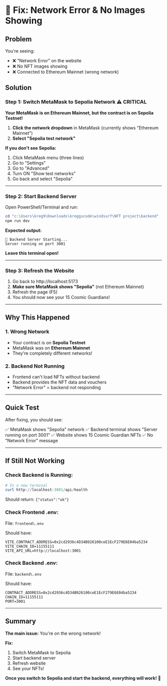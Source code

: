 # 🔧 Fix: Network Error & No Images Showing

## Problem
You're seeing:
- ❌ "Network Error" on the website
- ❌ No NFT images showing
- ❌ Connected to Ethereum Mainnet (wrong network)

## Solution

### Step 1: Switch MetaMask to Sepolia Network ⚠️ CRITICAL

**Your MetaMask is on Ethereum Mainnet, but the contract is on Sepolia Testnet!**

1. **Click the network dropdown** in MetaMask (currently shows "Ethereum Mainnet")
2. **Select "Sepolia test network"**

**If you don't see Sepolia:**
1. Click MetaMask menu (three lines)
2. Go to "Settings"
3. Go to "Advanced"
4. Turn ON "Show test networks"
5. Go back and select "Sepolia"

---

### Step 2: Start Backend Server

Open PowerShell/Terminal and run:

```powershell
cd "c:\Users\kreg9\Downloads\kreggscode\windsurf\NFT project\backend"
npm run dev
```

**Expected output:**
```
🔧 Backend Server Starting...
Server running on port 3001
```

**Leave this terminal open!**

---

### Step 3: Refresh the Website

1. Go back to http://localhost:5173
2. **Make sure MetaMask shows "Sepolia"** (not Ethereum Mainnet)
3. Refresh the page (F5)
4. You should now see your 15 Cosmic Guardians!

---

## Why This Happened

### 1. Wrong Network
- Your contract is on **Sepolia Testnet**
- MetaMask was on **Ethereum Mainnet**
- They're completely different networks!

### 2. Backend Not Running
- Frontend can't load NFTs without backend
- Backend provides the NFT data and vouchers
- "Network Error" = backend not responding

---

## Quick Test

After fixing, you should see:

✅ MetaMask shows "Sepolia" network
✅ Backend terminal shows "Server running on port 3001"
✅ Website shows 15 Cosmic Guardian NFTs
✅ No "Network Error" message

---

## If Still Not Working

### Check Backend is Running:
```powershell
# In a new terminal
curl http://localhost:3001/api/health
```

Should return: `{"status":"ok"}`

### Check Frontend .env:
File: `frontend\.env`

Should have:
```env
VITE_CONTRACT_ADDRESS=0x2cd2936c4D34B926100ceE1EcF279E6E04ba5234
VITE_CHAIN_ID=11155111
VITE_API_URL=http://localhost:3001
```

### Check Backend .env:
File: `backend\.env`

Should have:
```env
CONTRACT_ADDRESS=0x2cd2936c4D34B926100ceE1EcF279E6E04ba5234
CHAIN_ID=11155111
PORT=3001
```

---

## Summary

**The main issue:** You're on the wrong network!

**Fix:**
1. Switch MetaMask to Sepolia
2. Start backend server
3. Refresh website
4. See your NFTs!

**Once you switch to Sepolia and start the backend, everything will work!** 🚀
